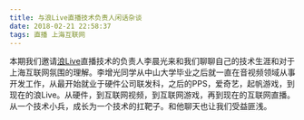 ```yaml
---
title: 与浪Live直播技术负责人闲话杂谈
date: 2018-02-21 22:58:37
tags: 直播 上海互联网
---
```


本期我们邀请[浪Live](http://www.langlive.com.tw/pc/index.html)直播技术的负责人李晨光来和我们聊聊自己的技术生涯和对于上海互联网氛围的理解。李增光同学从中山大学毕业之后就一直在音视频领域从事开发工作，从最开始就业于硬件公司联发科，之后的PPS，爱奇艺，起帆游戏，到现在的浪Live。从硬件，到互联网视频，到互联网游戏，再到现在的互联网直播。从一个技术小兵，成长为一个技术的扛靶子。和他聊天也让我们受益匪浅。
